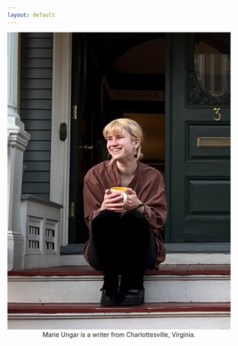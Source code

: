 ```yaml
---
layout: default
---
```




<img class="profile-picture" src="profilepic.jpg">






<center>Marie Ungar is a writer from Charlottesville, Virginia.</center>
